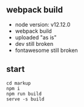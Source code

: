 ## webpack build

- node version: v12.12.0
- webpack build
- uploaded "as is"
- dev still broken
- fontawesome still broken

## start
```
cd markup
npm i
npm run build
serve -s build
```
